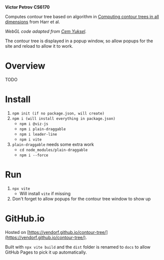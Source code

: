 **Victor Petrov**
**CS6170**

Computes contour tree based on algorithm in [Computing contour trees in all dimensions](https://doi.org/10.1016/S0925-7721(02)00093-7) from Harr et al.

_WebGL code adapted from [Cem Yuksel](https://graphics.cs.utah.edu/courses/cs4600/fall2023/)._

The contour tree is displayed in a popup window, so allow popups for the site and reload to allow it to work.

# Overview 

TODO

# Install

1. `npm init (if no package.json, will create)`
2. `npm i (will install everything in package.json)`
    - `npm i @viz-js`
    - `npm i plain-draggable`
    - `npm i leader-line`
    - `npm i vite`
3. `plain-draggable` needs some extra work
    - `cd node_modules/plain-draggable`
    - `npm i --force`

# Run
1. `npx vite`
    - Will install `vite` if missing
2. Don't forget to allow popups for the contour tree window to show up

# GitHub.io
Hosted on [https://vendorf.github.io/contour-tree/](https://vendorf.github.io/contour-tree/).

Built with `npx vite build` and the `dist` folder is renamed to `docs` to allow GitHub Pages to pick it up automatically.
